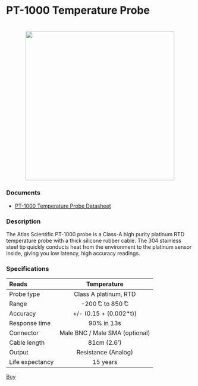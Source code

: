 # PT-1000 Temperature Probe

<h1 align="center">
  <img src="./PT-1000-Temperature-probe-01-optional.jpg" width="400"></a>
</h1>

### Documents
* [PT-1000 Temperature Probe Datasheet](./PT-1000-probe.pdf)

### Description

The Atlas Scientific PT-1000 probe is a Class-A high purity platinum RTD temperature probe with a thick silicone rubber cable. The 304 stainless steel tip quickly conducts heat from the environment to the platinum sensor inside, giving you low latency, high accuracy readings.

### Specifications


| Reads           |          Temperature           |
|:--------------- |:------------------------------:|
| Probe type      |     Class A platinum, RTD      |
| Range           |       -200 ̊C to 850 ̊C        |
| Accuracy        |     +/- (0.15 + (0.002*t))     |
| Response time   |           90% in 13s           |
| Connector       | Male BNC / Male SMA (optional) |
| Cable length    |          81cm (2.6’)           |
| Output          |      Resistance (Analog)       |
| Life expectancy |            15 years            |

[Buy](https://atlas-scientific.com/probes/pt-1000-temperature-probe/)
